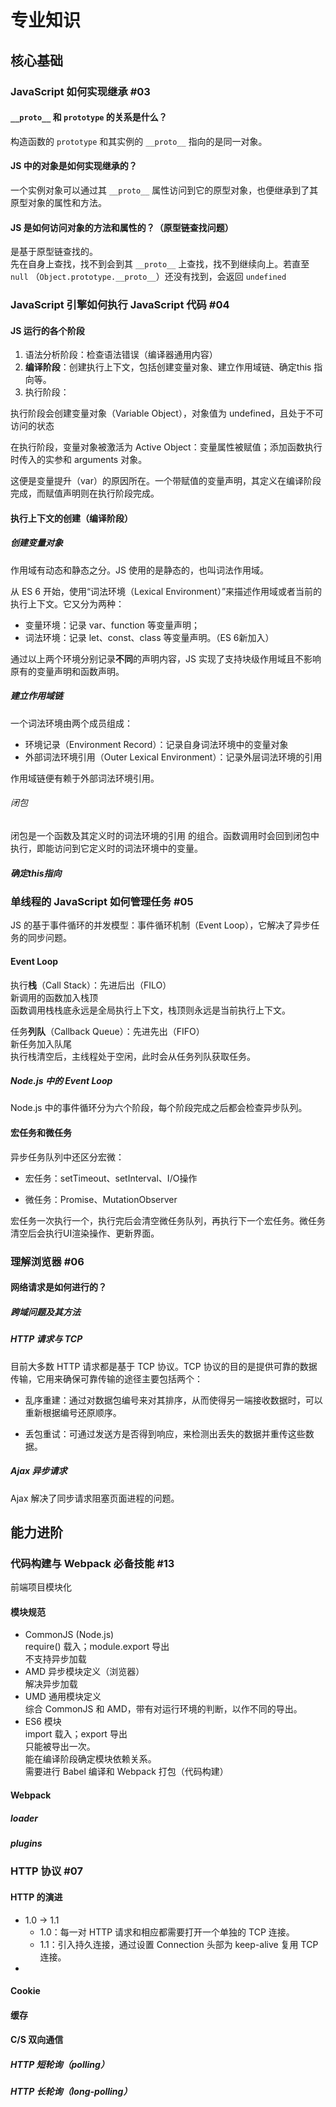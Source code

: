 # 专业知识

## 核心基础

### JavaScript 如何实现继承 #03

#### `__proto__` 和 `prototype` 的关系是什么？

构造函数的 `prototype` 和其实例的 `__proto__` 指向的是同一对象。

#### JS 中的对象是如何实现继承的？

一个实例对象可以通过其 `__proto__` 属性访问到它的原型对象，也便继承到了其原型对象的属性和方法。

#### JS 是如何访问对象的方法和属性的？（原型链查找问题）

是基于原型链查找的。  
先在自身上查找，找不到会到其 `__proto__` 上查找，找不到继续向上。若直至 `null` （`Object.prototype.__proto__`）还没有找到，会返回 `undefined`

### JavaScript 引擎如何执行 JavaScript 代码 #04

#### JS 运行的各个阶段

1. 语法分析阶段：检查语法错误（编译器通用内容）
2. **编译阶段**：创建执行上下文，包括创建变量对象、建立作用域链、确定this 指向等。
3. 执行阶段：

执行阶段会创建变量对象（Variable Object），对象值为 undefined，且处于不可访问的状态

在执行阶段，变量对象被激活为 Active Object：变量属性被赋值；添加函数执行时传入的实参和 arguments 对象。

这便是变量提升（var）的原因所在。一个带赋值的变量声明，其定义在编译阶段完成，而赋值声明则在执行阶段完成。

#### 执行上下文的创建（编译阶段）

##### 创建变量对象

作用域有动态和静态之分。JS 使用的是静态的，也叫词法作用域。

从 ES 6 开始，使用“词法环境（Lexical Environment）”来描述作用域或者当前的执行上下文。它又分为两种：

- 变量环境：记录 var、function 等变量声明；
- 词法环境：记录 let、const、class 等变量声明。（ES 6新加入）

通过以上两个环境分别记录**不同**的声明内容，JS 实现了支持块级作用域且不影响原有的变量声明和函数声明。

##### 建立作用域链

一个词法环境由两个成员组成：

- 环境记录（Environment Record）：记录自身词法环境中的变量对象
- 外部词法环境引用（Outer Lexical Environment）：记录外层词法环境的引用

作用域链便有赖于外部词法环境引用。

###### 闭包 
闭包是一个函数及其定义时的词法环境的引用 的组合。函数调用时会回到闭包中执行，即能访问到它定义时的词法环境中的变量。

##### 确定this指向

### 单线程的 JavaScript 如何管理任务 #05

JS 的基于事件循环的并发模型：事件循环机制（Event Loop），它解决了异步任务的同步问题。

#### Event Loop

执行**栈**（Call Stack）：先进后出（FILO）  
	新调用的函数加入栈顶  
	函数调用栈栈底永远是全局执行上下文，栈顶则永远是当前执行上下文。

任务**列队**（Callback Queue）：先进先出（FIFO）  
	新任务加入队尾  
执行栈清空后，主线程处于空闲，此时会从任务列队获取任务。

##### Node.js 中的 Event Loop

Node.js 中的事件循环分为六个阶段，每个阶段完成之后都会检查异步队列。

#### 宏任务和微任务

异步任务队列中还区分宏微：

- 宏任务：setTimeout、setInterval、I/O操作

- 微任务：Promise、MutationObserver

宏任务一次执行一个，执行完后会清空微任务队列，再执行下一个宏任务。微任务清空后会执行UI渲染操作、更新界面。

### 理解浏览器 #06

#### 网络请求是如何进行的？

##### 跨域问题及其方法

##### HTTP 请求与 TCP

目前大多数 HTTP 请求都是基于 TCP 协议。TCP 协议的目的是提供可靠的数据传输，它用来确保可靠传输的途径主要包括两个：

- 乱序重建：通过对数据包编号来对其排序，从而使得另一端接收数据时，可以重新根据编号还原顺序。

- 丢包重试：可通过发送方是否得到响应，来检测出丢失的数据并重传这些数据。

##### Ajax 异步请求

Ajax 解决了同步请求阻塞页面进程的问题。



## 能力进阶

### 代码构建与 Webpack 必备技能 #13

前端项目模块化

#### 模块规范

- CommonJS (Node.js)  
  require() 载入；module.export 导出  
  不支持异步加载
- AMD 异步模块定义（浏览器）  
  解决异步加载
- UMD 通用模块定义  
  综合 CommonJS 和 AMD，带有对运行环境的判断，以作不同的导出。
- ES6 模块  
  import 载入；export 导出  
  只能被导出一次。  
  能在编译阶段确定模块依赖关系。  
  需要进行 Babel 编译和 Webpack 打包（代码构建）

#### Webpack

##### loader

##### plugins

### HTTP 协议 #07

#### HTTP 的演进

- 1.0 → 1.1
  - 1.0：每一对 HTTP 请求和相应都需要打开一个单独的 TCP 连接。
  - 1.1：引入持久连接，通过设置 Connection 头部为 keep-alive 复用 TCP 连接。
- 

#### Cookie

#### 缓存

#### C/S 双向通信

##### HTTP 短轮询（polling）

##### HTTP 长轮询（long-polling）

